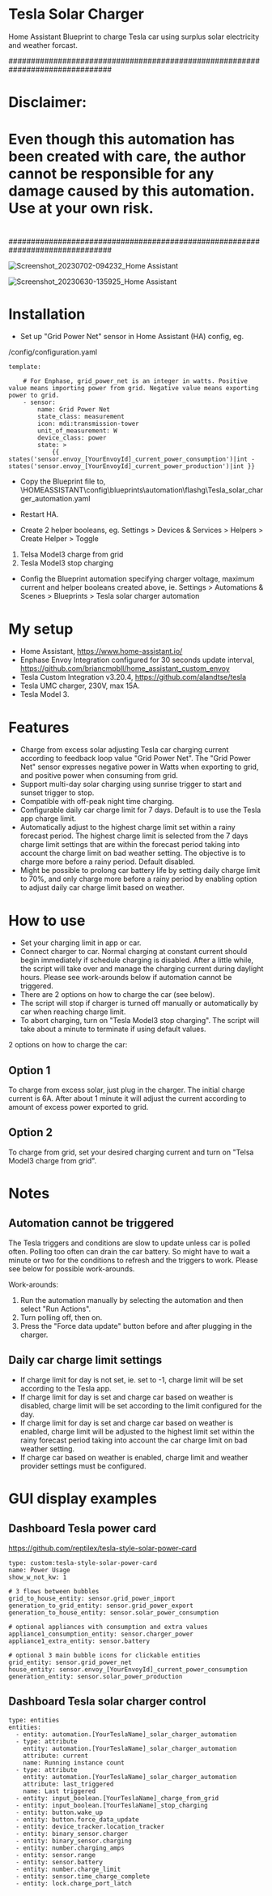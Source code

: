 # Tesla Solar Charger
Home Assistant Blueprint to charge Tesla car using surplus solar electricity and weather forcast.

###############################################################################
# Disclaimer:
#
# Even though this automation has been created with care, the author cannot be responsible for any damage caused by this automation.  Use at your own risk.
#
###############################################################################

![Screenshot_20230702-094232_Home Assistant](https://github.com/flashg1/TeslaSolarCharger/assets/122323972/58d1df89-905b-422c-8542-0081b9fa342f)

![Screenshot_20230630-135925_Home Assistant](https://github.com/flashg1/TeslaSolarCharger/assets/122323972/2f04b1e2-b56d-493c-977f-82d5dd04cbe5)


Installation
============

-	Set up "Grid Power Net" sensor in Home Assistant (HA) config, eg.

/config/configuration.yaml
```
template:

    # For Enphase, grid_power_net is an integer in watts. Positive value means importing power from grid. Negative value means exporting power to grid.
    - sensor:
        name: Grid Power Net
        state_class: measurement
        icon: mdi:transmission-tower
        unit_of_measurement: W
        device_class: power
        state: >
            {{ states('sensor.envoy_[YourEnvoyId]_current_power_consumption')|int - states('sensor.envoy_[YourEnvoyId]_current_power_production')|int }}
```

-	Copy the Blueprint file to,
\\HOMEASSISTANT\config\blueprints\automation\flashg\Tesla_solar_charger_automation.yaml

-	Restart HA.

-	Create 2 helper booleans, eg.
Settings > Devices & Services > Helpers > Create Helper > Toggle
1.	Telsa Model3 charge from grid
2.	Tesla Model3 stop charging

-	Config the Blueprint automation specifying charger voltage, maximum current and helper booleans created above, ie.
Settings > Automations & Scenes > Blueprints > Tesla solar charger automation


My setup
========

-	Home Assistant, https://www.home-assistant.io/
-	Enphase Envoy Integration configured for 30 seconds update interval, https://github.com/briancmpbll/home_assistant_custom_envoy
-	Tesla Custom Integration v3.20.4, https://github.com/alandtse/tesla
-	Tesla UMC charger, 230V, max 15A.
-	Tesla Model 3.


Features
========

-	Charge from excess solar adjusting Tesla car charging current according to feedback loop value "Grid Power Net".  The "Grid Power Net" sensor expresses negative power in Watts when exporting to grid, and positive power when consuming from grid.
-   Support multi-day solar charging using sunrise trigger to start and sunset trigger to stop.
-   Compatible with off-peak night time charging.
-   Configurable daily car charge limit for 7 days.  Default is to use the Tesla app charge limit.
-   Automatically adjust to the highest charge limit set within a rainy forecast period.  The highest charge limit is selected from the 7 days charge limit settings that are within the forecast period taking into account the charge limit on bad weather setting.  The objective is to charge more before a rainy period.  Default disabled.
-   Might be possible to prolong car battery life by setting daily charge limit to 70%, and only charge more before a rainy period by enabling option to adjust daily car charge limit based on weather.


How to use
==========

-	Set your charging limit in app or car.
-	Connect charger to car.  Normal charging at constant current should begin immediately if schedule charging is disabled.  After a little while, the script will take over and manage the charging current during daylight hours.  Please see work-arounds below if automation cannot be triggered.
-	There are 2 options on how to charge the car (see below).
-	The script will stop if charger is turned off manually or automatically by car when reaching charge limit.
-	To abort charging, turn on "Tesla Model3 stop charging".  The script will take about a minute to terminate if using default values.

2 options on how to charge the car:

Option 1
--------
To charge from excess solar, just plug in the charger.  The initial charge current is 6A.  After about 1 minute it will adjust the current according to amount of excess power exported to grid.

Option 2
--------
To charge from grid, set your desired charging current and turn on "Telsa Model3 charge from grid".


Notes
=====

Automation cannot be triggered
------------------------------
The Tesla triggers and conditions are slow to update unless car is polled often.  Polling too often can drain the car battery.  So might have to wait a minute or two for the conditions to refresh and the triggers to work.  Please see below for possible work-arounds.

Work-arounds:
1. Run the automation manually by selecting the automation and then select "Run Actions".
2. Turn polling off, then on.
3. Press the "Force data update" button before and after plugging in the charger.

Daily car charge limit settings
-------------------------------
- If charge limit for day is not set, ie. set to -1, charge limit will be set according to the Tesla app.
- If charge limit for day is set and charge car based on weather is disabled, charge limit will be set according to the limit configured for the day.
- If charge limit for day is set and charge car based on weather is enabled, charge limit will be adjusted to the highest limit set within the rainy forecast period taking into account the car charge limit on bad weather setting.
- If charge car based on weather is enabled, charge limit and weather provider settings must be configured.



GUI display examples
====================

Dashboard Tesla power card
--------------------------
https://github.com/reptilex/tesla-style-solar-power-card

```
type: custom:tesla-style-solar-power-card
name: Power Usage
show_w_not_kw: 1

# 3 flows between bubbles
grid_to_house_entity: sensor.grid_power_import
generation_to_grid_entity: sensor.grid_power_export
generation_to_house_entity: sensor.solar_power_consumption

# optional appliances with consumption and extra values
appliance1_consumption_entity: sensor.charger_power
appliance1_extra_entity: sensor.battery

# optional 3 main bubble icons for clickable entities
grid_entity: sensor.grid_power_net
house_entity: sensor.envoy_[YourEnvoyId]_current_power_consumption
generation_entity: sensor.solar_power_production

```

Dashboard Tesla solar charger control
-------------------------------------
```
type: entities
entities:
  - entity: automation.[YourTeslaName]_solar_charger_automation
  - type: attribute
    entity: automation.[YourTeslaName]_solar_charger_automation
    attribute: current
    name: Running instance count
  - type: attribute
    entity: automation.[YourTeslaName]_solar_charger_automation
    attribute: last_triggered
    name: Last triggered
  - entity: input_boolean.[YourTeslaName]_charge_from_grid
  - entity: input_boolean.[YourTeslaName]_stop_charging
  - entity: button.wake_up
  - entity: button.force_data_update
  - entity: device_tracker.location_tracker
  - entity: binary_sensor.charger
  - entity: binary_sensor.charging
  - entity: number.charging_amps
  - entity: sensor.range
  - entity: sensor.battery
  - entity: number.charge_limit
  - entity: sensor.time_charge_complete
  - entity: lock.charge_port_latch
```
